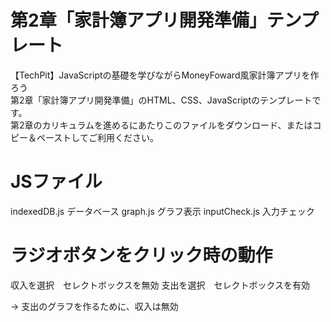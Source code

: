 # 第2章「家計簿アプリ開発準備」テンプレート
【TechPit】JavaScriptの基礎を学びながらMoneyFoward風家計簿アプリを作ろう  
第2章「家計簿アプリ開発準備」のHTML、CSS、JavaScriptのテンプレートです。  
第2章のカリキュラムを進めるにあたりこのファイルをダウンロード、またはコピー＆ペーストしてご利用ください。

# JSファイル

indexedDB.js  データベース
graph.js      グラフ表示
inputCheck.js 入力チェック

# ラジオボタンをクリック時の動作

収入を選択　セレクトボックスを無効
支出を選択　セレクトボックスを有効

→ 支出のグラフを作るために、収入は無効

